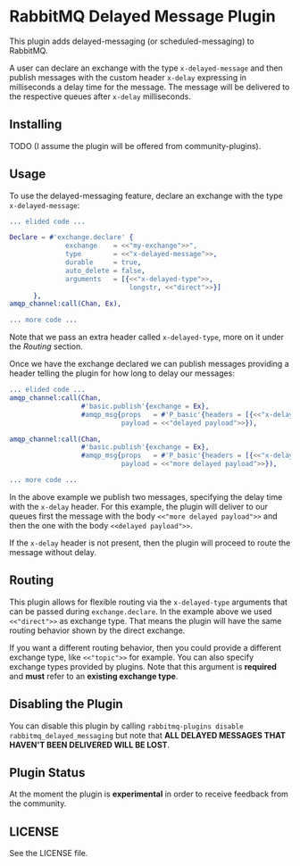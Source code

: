 # RabbitMQ Delayed Message Plugin #

This plugin adds delayed-messaging (or scheduled-messaging) to
RabbitMQ.

A user can declare an exchange with the type `x-delayed-message` and
then publish messages with the custom header `x-delay` expressing in
milliseconds a delay time for the message. The message will be
delivered to the respective queues after `x-delay` milliseconds.

## Installing ##

TODO (I assume the plugin will be offered from community-plugins).

## Usage ##

To use the delayed-messaging feature, declare an exchange with the
type `x-delayed-message`:

```erlang
... elided code ...

Declare = #'exchange.declare' {
              exchange    = <<"my-exchange">>",
              type        = <<"x-delayed-message">>,
              durable     = true,
              auto_delete = false,
              arguments   = [{<<"x-delayed-type">>,
                              longstr, <<"direct">>}]
      },
amqp_channel:call(Chan, Ex),

... more code ...
```

Note that we pass an extra header called `x-delayed-type`, more on it
under the _Routing_ section.

Once we have the exchange declared we can publish messages providing a
header telling the plugin for how long to delay our messages:

```erlang
... elided code ...
amqp_channel:call(Chan,
                  #'basic.publish'{exchange = Ex},
                  #amqp_msg{props   = #'P_basic'{headers = [{<<"x-delay">>, signedint, 5000}]},
                            payload = <<"delayed payload">>}),

amqp_channel:call(Chan,
                  #'basic.publish'{exchange = Ex},
                  #amqp_msg{props   = #'P_basic'{headers = [{<<"x-delay">>, signedint, 1000}]},
                            payload = <<"more delayed payload">>}),

... more code ...
```

In the above example we publish two messages, specifying the delay
time with the `x-delay` header. For this example, the plugin will
deliver to our queues first the message with the body `<<"more delayed
payload">>` and then the one with the body `<<delayed payload">>`.

If the `x-delay` header is not present, then the plugin will proceed
to route the message without delay.

## Routing ##

This plugin allows for flexible routing via the `x-delayed-type`
arguments that can be passed during `exchange.declare`. In the example
above we used `<<"direct">>` as exchange type. That means the plugin
will have the same routing behavior shown by the direct exchange.

If you want a different routing behavior, then you could provide a
different exchange type, like `<<"topic">>` for example. You can also
specify exchange types provided by plugins. Note that this argument is
**required** and **must** refer to an **existing exchange type**.

## Disabling the Plugin ##

You can disable this plugin by calling `rabbitmq-plugins disable
rabbitmq_delayed_messaging` but note that **ALL DELAYED MESSAGES THAT
HAVEN'T BEEN DELIVERED WILL BE LOST**.

## Plugin Status ##

At the moment the plugin is **experimental** in order to receive
feedback from the community.

## LICENSE ##

See the LICENSE file.
